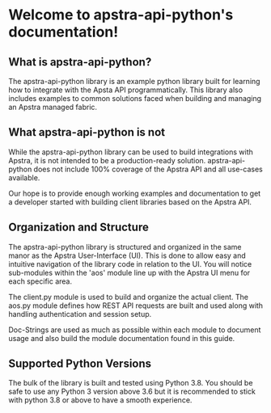 # Welcome to apstra-api-python's documentation!

## What is apstra-api-python?
The apstra-api-python library is an example python library built for
learning how to integrate with the Apsta API programmatically. This
library also includes examples to common solutions faced when building and
managing an Apstra managed fabric.

## What apstra-api-python is not
While the apstra-api-python library can be used to build integrations with
Apstra, it is not intended to be a production-ready solution.
apstra-api-python does not include 100% coverage of the Apstra API and all
use-cases available.

Our hope is to provide enough working examples and documentation to get a
developer started with building client libraries based on the Apstra API.

## Organization and Structure
The apstra-api-python library is structured and organized in the same manor
as the Apstra User-Interface (UI). This is done to allow easy and
intuitive navigation of the library code in relation to the UI. You will
notice sub-modules within the 'aos' module line up with the Apstra UI menu
for each specific area.

The client.py module is used to build and organize the actual client. The
aos.py module defines how REST API requests are built and used along with
handling authentication and session setup.

Doc-Strings are used as much as possible within each module to document
usage and also build the module documentation found in this guide.

## Supported Python Versions
The bulk of the library is built and tested using Python 3.8. You should
be safe to use any Python 3 version above 3.6 but it is recommended to
stick with python 3.8 or above to have a smooth experience.
